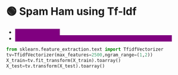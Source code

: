 # 🟢 Spam Ham using Tf-Idf

* <mark style="color:purple;background-color:purple;">**Same as previous**</mark>
* <mark style="color:purple;background-color:purple;">**Here we have used tfidf vectorizer instead of count vectorizer**</mark>

```python
from sklearn.feature_extraction.text import TfidfVectorizer
tv=TfidfVectorizer(max_features=2500,ngram_range=(1,2))
X_train=tv.fit_transform(X_train).toarray()
X_test=tv.transform(X_test).toarray()
```
